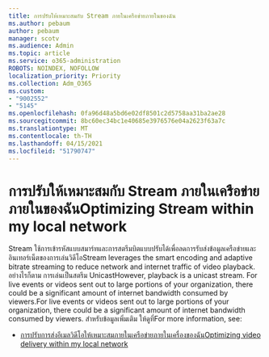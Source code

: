 ```yaml
---
title: การปรับให้เหมาะสมกับ Stream ภายในเครือข่ายภายในของฉัน
ms.author: pebaum
author: pebaum
manager: scotv
ms.audience: Admin
ms.topic: article
ms.service: o365-administration
ROBOTS: NOINDEX, NOFOLLOW
localization_priority: Priority
ms.collection: Adm_O365
ms.custom:
- "9002552"
- "5145"
ms.openlocfilehash: 0fa96d48a5bd6e02df8501c2d5758aa31ba2ae28
ms.sourcegitcommit: 8bc60ec34bc1e40685e3976576e04a2623f63a7c
ms.translationtype: MT
ms.contentlocale: th-TH
ms.lasthandoff: 04/15/2021
ms.locfileid: "51790747"
---
```

# <a name="optimizing-stream-within-my-local-network"></a><span data-ttu-id="f7847-102">การปรับให้เหมาะสมกับ Stream ภายในเครือข่ายภายในของฉัน</span><span class="sxs-lookup"><span data-stu-id="f7847-102">Optimizing Stream within my local network</span></span>

<span data-ttu-id="f7847-103">Stream ใช้การเข้ารหัสแบบสมาร์ทและการสตรีมบิตแบบปรับได้เพื่อลดการรับส่งข้อมูลเครือข่ายและอินเทอร์เน็ตของการเล่นวิดีโอ</span><span class="sxs-lookup"><span data-stu-id="f7847-103">Stream leverages the smart encoding and adaptive bitrate streaming to reduce network and internet traffic of video playback.</span></span> <span data-ttu-id="f7847-104">อย่างไรก็ตาม การเล่นเป็นสตรีม Unicast</span><span class="sxs-lookup"><span data-stu-id="f7847-104">However, playback is a unicast stream.</span></span> <span data-ttu-id="f7847-105">For live events or videos sent out to large portions of your organization, there could be a significant amount of internet bandwidth consumed by viewers.</span><span class="sxs-lookup"><span data-stu-id="f7847-105">For live events or videos sent out to large portions of your organization, there could be a significant amount of internet bandwidth consumed by viewers.</span></span> <span data-ttu-id="f7847-106">สำหรับข้อมูลเพิ่มเติม ให้ดูที่</span><span class="sxs-lookup"><span data-stu-id="f7847-106">For more information, see:</span></span>

- [<span data-ttu-id="f7847-107">การปรับการส่งอีเมลวิดีโอให้เหมาะสมภายในเครือข่ายภายในเครื่องของฉัน</span><span class="sxs-lookup"><span data-stu-id="f7847-107">Optimizing video delivery within my local network</span></span>](https://docs.microsoft.com/stream/network-overview#optimizing-video-delivery-within-my-local-network)
